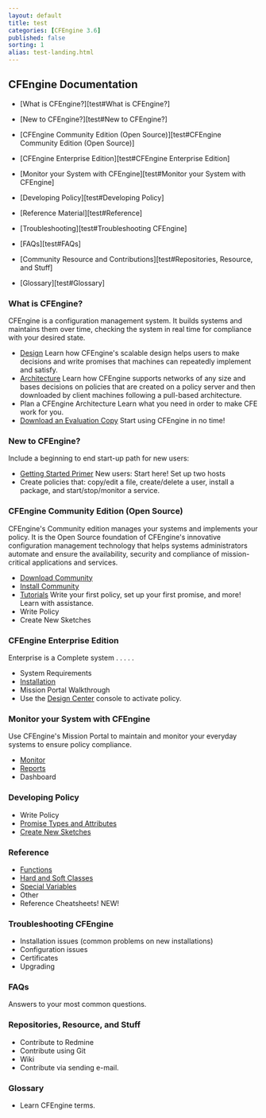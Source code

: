 ```yaml
---
layout: default
title: test
categories: [CFEngine 3.6]
published: false
sorting: 1
alias: test-landing.html
---
```



## CFEngine Documentation

* [What is CFEngine?][test#What is CFEngine?]

* [New to CFEngine?][test#New to CFEngine?]

* [CFEngine Community Edition (Open Source)][test#CFEngine Community Edition (Open Source)]

* [CFEngine Enterprise Edition][test#CFEngine Enterprise Edition]

* [Monitor your System with CFEngine][test#Monitor your System with CFEngine]

* [Developing Policy][test#Developing Policy]

* [Reference Material][test#Reference]

* [Troubleshooting][test#Troubleshooting CFEngine]

* [FAQs][test#FAQs]

* [Community Resource and Contributions][test#Repositories, Resource, and Stuff]

* [Glossary][test#Glossary]

### What is CFEngine?

CFEngine is a configuration management system. It builds systems and maintains them over time, checking the system in real time for compliance with your desired state.

* [Design](manuals-design.html) Learn how CFEngine's scalable design helps users to make decisions and write promises that machines can repeatedly implement and satisfy.
* [Architecture](manuals-architecture.html) Learn how CFEngine supports networks of any size and bases decisions on policies that are created on a policy server and then downloaded by client machines following a pull-based architecture.
* Plan a CFEngine Architecture Learn what you need in order to make CFE work for you.
* [Download an Evaluation Copy](https://cfengine.com/evaluate-enterprise) Start using CFEngine in no time!

### New to CFEngine?

Include a beginning to end start-up path for new users:

* [Getting Started Primer](new-users.html) New users: Start here! Set up two hosts
* Create policies that: copy/edit a file, create/delete a user, install a package, and start/stop/monitor a service.

### CFEngine Community Edition (Open Source)

CFEngine's Community edition manages your systems and implements your policy. It is the 
Open Source foundation of CFEngine's innovative configuration management technology that 
helps systems administrators automate and ensure the availability, security and compliance 
of mission-critical applications and services. 

* [Download Community](https://cfengine.com/inside/myspace)
* [Install Community](getting-started-installation-installing-community.html)
* [Tutorials](examples-tutorials.html) Write your first policy, set up your first promise, and more! Learn with assistance.
* Write Policy
* Create New Sketches

### CFEngine Enterprise Edition

Enterprise is a Complete system . . . . .

* System Requirements
* [Installation](getting-started-installation.html)
* Mission Portal Walkthrough
* Use the [Design Center](manuals-design-center.html) console to activate policy.   

### Monitor your System with CFEngine

Use CFEngine's Mission Portal to maintain and monitor your everyday systems to ensure policy compliance.

* [Monitor](https://cfengine.com/archive/manuals/st-monitoring)
* [Reports](https://cfengine.com/archive/manuals/st-reporting)
* Dashboard

### Developing Policy

* Write Policy
* [Promise Types and Attributes](reference-promise-types.html)
* [Create New Sketches](reference-design-center-sketch-structure.html)

### Reference

* [Functions](reference-functions.html)
* [Hard and Soft Classes](reference-classes.html)
* [Special Variables](reference-special-variables.html)
* Other
* Reference Cheatsheets!   NEW!

### Troubleshooting CFEngine

* Installation issues (common problems on new installations)
* Configuration issues
* Certificates
* Upgrading

### FAQs
Answers to your most common questions.

### Repositories, Resource, and Stuff

* Contribute to Redmine
* Contribute using Git
* Wiki
* Contribute via sending e-mail.

### Glossary

* Learn CFEngine terms.
